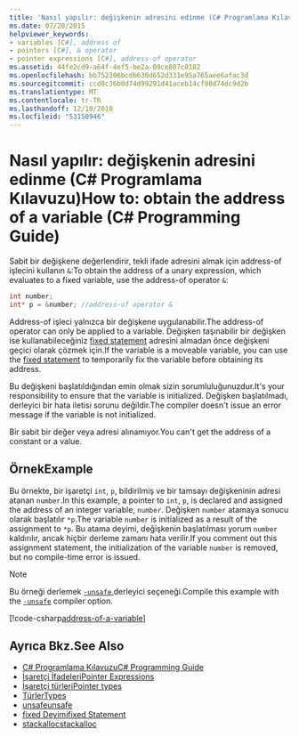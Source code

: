 ```yaml
---
title: 'Nasıl yapılır: değişkenin adresini edinme (C# Programlama Kılavuzu)'
ms.date: 07/20/2015
helpviewer_keywords:
- variables [C#], address of
- pointers [C#], & operator
- pointer expressions [C#], address-of operator
ms.assetid: 44fe2cd9-a64f-4ef5-be2a-09ce807c0182
ms.openlocfilehash: bb752306bcdb630d652d331e95a765aee6afac3d
ms.sourcegitcommit: ccd8c36b0d74d99291d41aceb14cf98d74dc9d2b
ms.translationtype: MT
ms.contentlocale: tr-TR
ms.lasthandoff: 12/10/2018
ms.locfileid: "53150946"
---
```

# <a name="how-to-obtain-the-address-of-a-variable-c-programming-guide"></a><span data-ttu-id="48d08-102">Nasıl yapılır: değişkenin adresini edinme (C# Programlama Kılavuzu)</span><span class="sxs-lookup"><span data-stu-id="48d08-102">How to: obtain the address of a variable (C# Programming Guide)</span></span>

<span data-ttu-id="48d08-103">Sabit bir değişkene değerlendirir, tekli ifade adresini almak için address-of işlecini kullanın `&`:</span><span class="sxs-lookup"><span data-stu-id="48d08-103">To obtain the address of a unary expression, which evaluates to a fixed variable, use the address-of operator `&`:</span></span>  
  
```csharp  
int number;  
int* p = &number; //address-of operator &  
```  
  
 <span data-ttu-id="48d08-104">Address-of işleci yalnızca bir değişkene uygulanabilir.</span><span class="sxs-lookup"><span data-stu-id="48d08-104">The address-of operator can only be applied to a variable.</span></span> <span data-ttu-id="48d08-105">Değişken taşınabilir bir değişken ise kullanabileceğiniz [fixed statement](../../../csharp/language-reference/keywords/fixed-statement.md) adresini almadan önce değişkeni geçici olarak çözmek için.</span><span class="sxs-lookup"><span data-stu-id="48d08-105">If the variable is a moveable variable, you can use the [fixed statement](../../../csharp/language-reference/keywords/fixed-statement.md) to temporarily fix the variable before obtaining its address.</span></span>  
  
 <span data-ttu-id="48d08-106">Bu değişkeni başlatıldığından emin olmak sizin sorumluluğunuzdur.</span><span class="sxs-lookup"><span data-stu-id="48d08-106">It's your responsibility to ensure that the variable is initialized.</span></span> <span data-ttu-id="48d08-107">Değişken başlatılmadı, derleyici bir hata iletisi sorunu değildir.</span><span class="sxs-lookup"><span data-stu-id="48d08-107">The compiler doesn't issue an error message if the variable is not initialized.</span></span>  
  
 <span data-ttu-id="48d08-108">Bir sabit bir değer veya adresi alınamıyor.</span><span class="sxs-lookup"><span data-stu-id="48d08-108">You can't get the address of a constant or a value.</span></span>  
  
## <a name="example"></a><span data-ttu-id="48d08-109">Örnek</span><span class="sxs-lookup"><span data-stu-id="48d08-109">Example</span></span>  
 <span data-ttu-id="48d08-110">Bu örnekte, bir işaretçi `int`, `p`, bildirilmiş ve bir tamsayı değişkeninin adresi atanan `number`.</span><span class="sxs-lookup"><span data-stu-id="48d08-110">In this example, a pointer to `int`, `p`, is declared and assigned the address of an integer variable, `number`.</span></span> <span data-ttu-id="48d08-111">Değişken `number` atamaya sonucu olarak başlatılır `*p`.</span><span class="sxs-lookup"><span data-stu-id="48d08-111">The variable `number` is initialized as a result of the assignment to `*p`.</span></span> <span data-ttu-id="48d08-112">Bu atama deyimi, değişkenin başlatılması yorum `number` kaldırılır, ancak hiçbir derleme zamanı hata verilir.</span><span class="sxs-lookup"><span data-stu-id="48d08-112">If you comment out this assignment statement, the initialization of the variable `number` is removed, but no compile-time error is issued.</span></span>  

> [!NOTE]
> <span data-ttu-id="48d08-113">Bu örneği derlemek [ `-unsafe` ](../../language-reference/compiler-options/unsafe-compiler-option.md) derleyici seçeneği.</span><span class="sxs-lookup"><span data-stu-id="48d08-113">Compile this example with the [`-unsafe`](../../language-reference/compiler-options/unsafe-compiler-option.md) compiler option.</span></span>
  
 [!code-csharp[address-of-a-variable](~/samples/snippets/csharp/VS_Snippets_VBCSharp/csProgGuidePointers/CS/Pointers.cs#8)]  
  
## <a name="see-also"></a><span data-ttu-id="48d08-114">Ayrıca Bkz.</span><span class="sxs-lookup"><span data-stu-id="48d08-114">See Also</span></span>

- [<span data-ttu-id="48d08-115">C# Programlama Kılavuzu</span><span class="sxs-lookup"><span data-stu-id="48d08-115">C# Programming Guide</span></span>](../../../csharp/programming-guide/index.md)  
- [<span data-ttu-id="48d08-116">İşaretçi İfadeleri</span><span class="sxs-lookup"><span data-stu-id="48d08-116">Pointer Expressions</span></span>](../../../csharp/programming-guide/unsafe-code-pointers/pointer-expressions.md)  
- [<span data-ttu-id="48d08-117">İşaretçi türleri</span><span class="sxs-lookup"><span data-stu-id="48d08-117">Pointer types</span></span>](../../../csharp/programming-guide/unsafe-code-pointers/pointer-types.md)  
- [<span data-ttu-id="48d08-118">Türler</span><span class="sxs-lookup"><span data-stu-id="48d08-118">Types</span></span>](../../../csharp/language-reference/keywords/types.md)  
- [<span data-ttu-id="48d08-119">unsafe</span><span class="sxs-lookup"><span data-stu-id="48d08-119">unsafe</span></span>](../../../csharp/language-reference/keywords/unsafe.md)  
- [<span data-ttu-id="48d08-120">fixed Deyimi</span><span class="sxs-lookup"><span data-stu-id="48d08-120">fixed Statement</span></span>](../../../csharp/language-reference/keywords/fixed-statement.md)  
- [<span data-ttu-id="48d08-121">stackalloc</span><span class="sxs-lookup"><span data-stu-id="48d08-121">stackalloc</span></span>](../../../csharp/language-reference/keywords/stackalloc.md)
